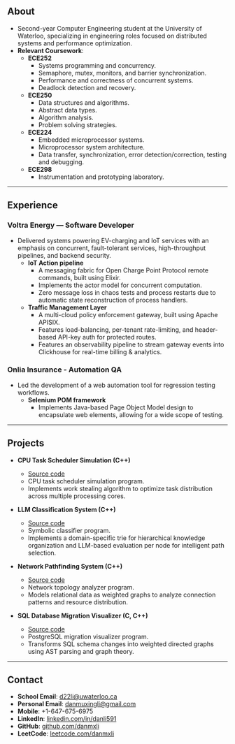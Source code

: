## About
- Second-year Computer Engineering student at the University of Waterloo, specializing in engineering roles focused on distributed systems and performance optimization.
- **Relevant Coursework**:
    - **ECE252**
        - Systems programming and concurrency.
        - Semaphore, mutex, monitors, and barrier synchronization.
        - Performance and correctness of concurrent systems.
        - Deadlock detection and recovery.
    - **ECE250**
        - Data structures and algorithms.
        - Abstract data types.
        - Algorithm analysis.
        - Problem solving strategies.
    - **ECE224**
        - Embedded microprocessor systems.
        - Microprocessor system architecture.
        - Data transfer, synchronization, error detection/correction, testing and debugging.
    - **ECE298**
        - Instrumentation and prototyping laboratory.

---

## Experience

### Voltra Energy — Software Developer  
- Delivered systems powering EV-charging and IoT services with an emphasis on concurrent, fault-tolerant services, high-throughput pipelines, and backend security.
    - **IoT Action pipeline**
        - A messaging fabric for Open Charge Point Protocol remote commands, built using Elixir.
        - Implements the actor model for concurrent computation.
        - Zero message loss in chaos tests and process restarts due to automatic state reconstruction of process handlers.
    - **Traffic Management Layer**
        - A multi-cloud policy enforcement gateway, built using Apache APISIX.
        - Features load-balancing, per-tenant rate-limiting, and header-based API-key auth for protected routes.
        - Features an observability pipeline to stream gateway events into Clickhouse for real-time billing & analytics.

### Onlia Insurance - Automation QA
- Led the development of a web automation tool for regression testing workflows.
    - **Selenium POM framework**
        - Implements Java-based Page Object Model design to encapsulate web elements, allowing for a wide scope of testing.

---

## Projects

- **CPU Task Scheduler Simulation (C++)**
    - [Source code](https://github.com/danmxli/multi-core-task-scheduler)
    - CPU task scheduler simulation program.
    - Implements work stealing algorithm to optimize task distribution across multiple processing cores.

- **LLM Classification System (C++)**
    - [Source code](https://github.com/danmxli/llm-classification-system)
    - Symbolic classifier program.
    - Implements a domain-specific trie for hierarchical knowledge organization and LLM-based evaluation per node for intelligent path selection.

- **Network Pathfinding System (C++)**
    - [Source code](https://github.com/danmxli/network-pathfinding)
    - Network topology analyzer program.
    - Models relational data as weighted graphs to analyze connection patterns and resource distribution.

- **SQL Database Migration Visualizer (C, C++)**
    - [Source code](https://github.com/danmxli/pg_migration_graph) 
    - PostgreSQL migration visualizer program.
    - Transforms SQL schema changes into weighted directed graphs using AST parsing and graph theory.

---

## Contact
- **School Email**: d22li@uwaterloo.ca
- **Personal Email**: danmuxingli@gmail.com
- **Mobile**: +1-647-675-6975
- **LinkedIn**: [linkedin.com/in/danli591](https://www.linkedin.com/in/danli591/)
- **GitHub**: [github.com/danmxli](https://github.com/danmxli)
- **LeetCode**: [leetcode.com/danmxli](https://leetcode.com/danmxli/)